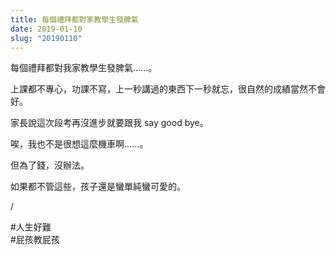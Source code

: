 ```yaml
---
title: 每個禮拜都對家教學生發脾氣
date: 2019-01-10
slug: "20190110"
---
```


每個禮拜都對我家教學生發脾氣......。

上課都不專心，功課不寫，上一秒講過的東西下一秒就忘，很自然的成績當然不會好。

家長說這次段考再沒進步就要跟我 say good bye。

唉，我也不是很想這麼機車啊......。

但為了錢，沒辦法。

如果都不管這些，孩子還是蠻單純蠻可愛的。

/

#人生好難\
#屁孩教屁孩
